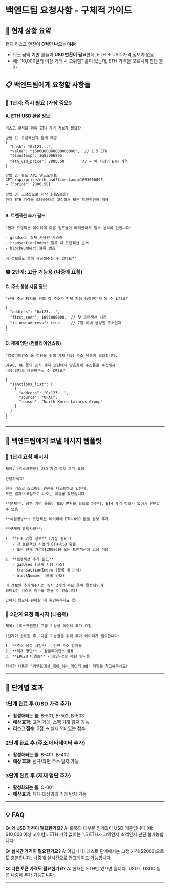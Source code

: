 # 백엔드팀 요청사항 - 구체적 가이드

## 🎯 **현재 상황 요약**

현재 리스크 엔진이 **0점만 나오는 이유**:

- 모든 금액 기반 룰들이 **USD 변환이 필요**한데, ETH → USD 가격 정보가 없음
- 예: "10,000달러 이상 거래 시 고위험" 룰이 있는데, ETH 가격을 모르니까 판단 불가

## 📋 **백엔드팀에게 요청할 사항들**

### 🔴 **1단계: 즉시 필요 (가장 중요!)**

#### **A. ETH-USD 환율 정보**

```
리스크 분석을 위해 ETH 가격 정보가 필요함

방법 1) 트랜잭션과 함께 제공
{
  "hash": "0x123...",
  "value": "1500000000000000000",  // 1.5 ETH
  "timestamp": 1693066895,
  "eth_usd_price": 2000.50        // ← 이 시점의 ETH 가격
}

방법 2) 별도 API 엔드포인트
GET /api/price/eth-usd?timestamp=1693066895
→ {"price": 2000.50}

방법 3) 고정값으로 시작 (테스트용)
현재 ETH 가격을 $2000으로 고정해서 모든 트랜잭션에 적용
"
```

#### **B. 트랜잭션 추가 필드**

```
"현재 트랜잭션 데이터에 다음 필드들이 빠져있어서 일부 분석이 안됩니다:

- gasUsed: 실제 사용된 가스량
- transactionIndex: 블록 내 트랜잭션 순서
- blockNumber: 블록 번호

이 정보들도 함께 제공해주실 수 있나요?"
```

### 🟡 **2단계: 고급 기능용 (나중에 요청)**

#### **C. 주소 생성 시점 정보**

```
"신규 주소 탐지를 위해 각 주소가 언제 처음 등장했는지 알 수 있나요?

{
  "address": "0x123...",
  "first_seen": 1693000000,  // 첫 트랜잭션 시점
  "is_new_address": true     // 7일 이내 생성된 주소인지
}
"
```

#### **D. 제재 명단 (컴플라이언스용)**

```
"컴플라이언스 룰 적용을 위해 제재 대상 주소 목록이 필요합니다.

OFAC, UN 등의 공식 제재 명단에서 암호화폐 주소들을 수집해서
다음 형태로 제공해주실 수 있나요?

{
  "sanctions_list": [
    {
      "address": "0x123...",
      "source": "OFAC",
      "reason": "North Korea Lazarus Group"
    }
  ]
}
"
```

---

## 💬 **백엔드팀에게 보낼 메시지 템플릿**

### **📧 1단계 요청 메시지**

```
제목: [리스크엔진] USD 가격 정보 추가 요청

안녕하세요!

현재 리스크 스코어링 엔진을 테스트하고 있는데,
모든 결과가 0점으로 나오는 이유를 찾았습니다.

**문제**: 금액 기반 룰들이 USD 변환을 필요로 하는데, ETH 가격 정보가 없어서 판단할 수 없음

**해결방법**: 트랜잭션 데이터에 ETH-USD 환율 정보 추가

**구체적 요청사항**:

1. **ETH 가격 정보** (가장 중요!)
   - 각 트랜잭션 시점의 ETH-USD 환율
   - 또는 현재 가격($2000)을 모든 트랜잭션에 고정 적용

2. **트랜잭션 추가 필드**
   - gasUsed (실제 사용 가스)
   - transactionIndex (블록 내 순서)
   - blockNumber (블록 번호)

이 정보만 추가해주시면 즉시 3개의 주요 룰이 활성화되어
의미있는 리스크 점수를 얻을 수 있습니다!

급하지 않으니 편하실 때 확인해주세요 😊
```

### **📧 2단계 요청 메시지 (나중에)**

```
제목: [리스크엔진] 고급 기능용 데이터 추가 요청

1단계가 완료된 후, 다음 기능들을 위해 추가 데이터가 필요합니다:

1. **주소 생성 시점** - 신규 주소 탐지용
2. **제재 명단** - 컴플라이언스 룰용
3. **ERC20 이벤트** - 승인-전송 패턴 탐지용

자세한 내용은 '백엔드에서_줘야_하는_데이터.md' 파일을 참고해주세요!
```

---

## 🚀 **단계별 효과**

### **1단계 완료 후 (USD 가격 추가)**

- **활성화되는 룰**: B-501, B-502, B-503
- **예상 효과**: 고액 거래, 스팸 거래 탐지 가능
- **리스크 점수**: 0점 → 실제 의미있는 점수

### **2단계 완료 후 (주소 메타데이터 추가)**

- **활성화되는 룰**: B-401, B-402
- **예상 효과**: 신규/휴면 주소 탐지 가능

### **3단계 완료 후 (제재 명단 추가)**

- **활성화되는 룰**: C-001
- **예상 효과**: 제재 대상과의 거래 탐지 가능

---

## 💡 **FAQ**

**Q: 왜 USD 가격이 필요한가요?**
A: 룰북의 대부분 임계값이 USD 기준입니다 (예: $10,000 이상 고위험). ETH 가격 없이는 1.5 ETH가 고액인지 소액인지 판단 불가능합니다.

**Q: 실시간 가격이 필요한가요?**
A: 아닙니다! 테스트 단계에서는 고정 가격($2000)으로도 충분합니다. 나중에 실시간으로 업그레이드 가능합니다.

**Q: 다른 토큰 가격도 필요한가요?**
A: 현재는 ETH만 있으면 됩니다. USDT, USDC 등은 나중에 추가 가능합니다.

---

